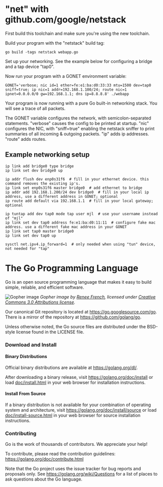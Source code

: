 # "net" with github.com/google/netstack

First build this toolchain and make sure you're using the new toolchain.

Build your program with the "netstack" build tag:

	go build -tags netstack webapp.go

Set up your networking. See the example below for configuring a bridge and a tap device "tap0".

Now run your program with a GONET environment variable:

	GONET='verbose; nic id=1 ether=fe:e1:ba:d0:33:33 mtu=1500 dev=tap0 sniff=true; ip nic=1 addr=192.168.1.100/24; route nic=1 ipnet=0.0.0.0/0 gw=192.168.1.1; dns ip=8.8.8.8' ./webapp

Your program is now running with a pure Go built-in networking stack. You will see a trace of all packets.

The GONET variable configures the network, with semicolon-separated statements. "verbose" causes the config to be printed at startup. "nic" configures the NIC, with "sniff=true" enabling the netstack sniffer to print summaries of all incoming & outgoing packets. "ip" adds ip addresses. "route" adds routes.


## Example networking setup

	ip link add bridge0 type bridge
	ip link set dev bridge0 up

	ip addr flush dev enp0s31f6  # fill in your ethernet device. this command removes the existing ip's.
	ip link set enp0s31f6 master bridge0  # add ethernet to bridge
	ip addr add 192.168.1.200/24 dev bridge0  # fill in your local ip address, use a different address in GONET; optional
	ip route add default via 192.168.1.1  # fill in your local gateway; optional

	ip tuntap add dev tap0 mode tap user mjl  # use your username instead of "mjl"
	ip link set dev tap0 address fe:e1:ba:d0:11:11  # configure fake mac address. use a different fake mac address in your GONET
	ip link set tap0 master bridge0
	ip link set dev tap0 up

	sysctl net.ipv4.ip_forward=1  # only needed when using "tun" device, not needed for "tap"


# The Go Programming Language

Go is an open source programming language that makes it easy to build simple,
reliable, and efficient software.

![Gopher image](doc/gopher/fiveyears.jpg)
*Gopher image by [Renee French][rf], licensed under [Creative Commons 3.0 Attributions license][cc3-by].*

Our canonical Git repository is located at https://go.googlesource.com/go.
There is a mirror of the repository at https://github.com/golang/go.

Unless otherwise noted, the Go source files are distributed under the
BSD-style license found in the LICENSE file.

### Download and Install

#### Binary Distributions

Official binary distributions are available at https://golang.org/dl/.

After downloading a binary release, visit https://golang.org/doc/install
or load [doc/install.html](./doc/install.html) in your web browser for installation
instructions.

#### Install From Source

If a binary distribution is not available for your combination of
operating system and architecture, visit
https://golang.org/doc/install/source or load [doc/install-source.html](./doc/install-source.html)
in your web browser for source installation instructions.

### Contributing

Go is the work of thousands of contributors. We appreciate your help!

To contribute, please read the contribution guidelines:
	https://golang.org/doc/contribute.html

Note that the Go project uses the issue tracker for bug reports and
proposals only. See https://golang.org/wiki/Questions for a list of
places to ask questions about the Go language.

[rf]: https://reneefrench.blogspot.com/
[cc3-by]: https://creativecommons.org/licenses/by/3.0/
